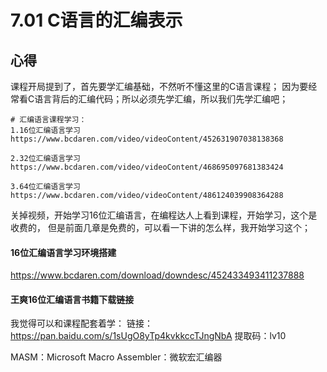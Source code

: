 # 7.01 C语言的汇编表示

## 心得
课程开局提到了，首先要学汇编基础，不然听不懂这里的C语言课程；
因为要经常看C语言背后的汇编代码；所以必须先学汇编，所以我们先学汇编吧；

```shell
# 汇编语言课程学习：
1.16位汇编语言学习
https://www.bcdaren.com/video/videoContent/452631907038138368

2.32位汇编语言学习
https://www.bcdaren.com/video/videoContent/468695097681383424

3.64位汇编语言学习
https://www.bcdaren.com/video/videoContent/486124039908364288
```

关掉视频，开始学习16位汇编语言，在编程达人上看到课程，开始学习，这个是收费的，
但是前面几章是免费的，可以看一下讲的怎么样，我开始学习这个；

#### 16位汇编语言学习环境搭建
https://www.bcdaren.com/download/downdesc/452433493411237888

#### 王爽16位汇编语言书籍下载链接
我觉得可以和课程配套着学：
链接：https://pan.baidu.com/s/1sUgO8yTp4kvkkccTJngNbA 
提取码：lv10 

MASM：Microsoft Macro Assembler：微软宏汇编器

